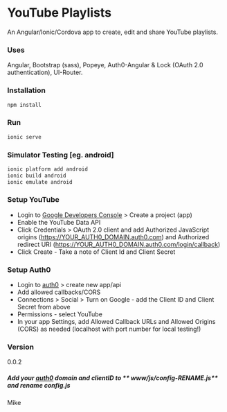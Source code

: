 # YouTube Playlists

An Angular/Ionic/Cordova app to create, edit and share YouTube playlists. 

### Uses
Angular, Bootstrap (sass), Popeye, Auth0-Angular & Lock (OAuth 2.0 authentication), UI-Router.

### Installation
```javascript
npm install
```

### Run
```javascript
ionic serve
```
### Simulator Testing [eg. android]
```javascript
ionic platform add android
ionic build android
ionic emulate android
```

### Setup YouTube
  - Login to [Google Developers Console](https://console.developers.google.com/home/dashboard) > Create a project (app)
  - Enable the YouTube Data API
  - Click Credentials > OAuth 2.0 client and add Authorized JavaScript origins (https://YOUR_AUTH0_DOMAIN.auth0.com) and Authorized redirect URI (https://YOUR_AUTH0_DOMAIN.auth0.com/login/callback)
  - Click Create - Take a note of Client Id and Client Secret

### Setup Auth0
  - Login to [auth0](https://auth0.com/) > create new app/api
  - Add allowed callbacks/CORS
  - Connections > Social > Turn on Google - add the Client ID and Client Secret from above
  - Permissions - select YouTube
  - In your app Settings, add Allowed Callback URLs and Allowed Origins (CORS) as needed (localhost with port number for local testing!)

### Version
0.0.2

##### Add your [auth0](https://auth0.com/) domain and clientID to ** www/js/config-RENAME.js** and rename **config.js**

Mike